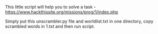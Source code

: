 This little script will help you to solve a task - https://www.hackthissite.org/missions/prog/1/index.php

Simply put this unscrambler.py file and worldlist.txt in one directory, copy scrambled words in 1.txt and then run script.

